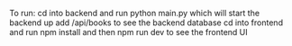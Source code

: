 To run:
cd into backend and run python main.py which will start the backend up
add /api/books to see the backend database
cd into frontend and run npm install and then npm run dev to see the frontend UI
